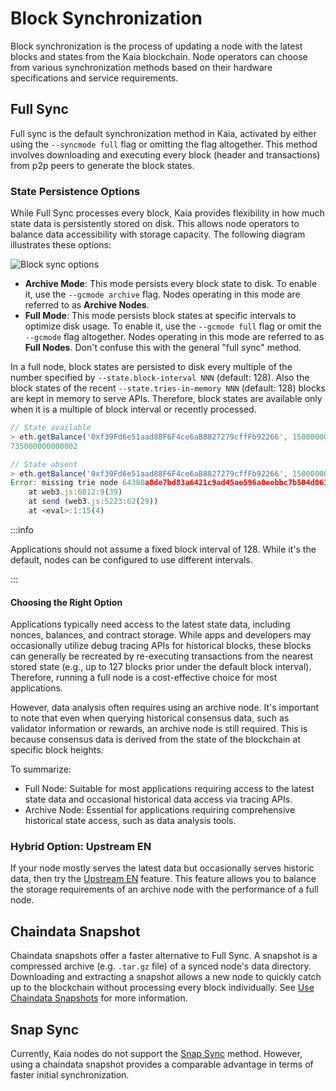 # Block Synchronization

Block synchronization is the process of updating a node with the latest blocks and states from the Kaia blockchain. Node operators can choose from various synchronization methods based on their hardware specifications and service requirements.

## Full Sync

Full sync is the default synchronization method in Kaia, activated by either using the `--syncmode full` flag or omitting the flag altogether. This method involves downloading and executing every block (header and transactions) from p2p peers to generate the block states.

### State Persistence Options

While Full Sync processes every block, Kaia provides flexibility in how much state data is persistently stored on disk. This allows node operators to balance data accessibility with storage capacity. The following diagram illustrates these options:

![Block sync options](/img/learn/block_sync.png)

- **Archive Mode**: This mode persists every block state to disk. To enable it, use the `--gcmode archive` flag. Nodes operating in this mode are referred to as **Archive Nodes**.
- **Full Mode**: This mode persists block states at specific intervals to optimize disk usage. To enable it, use the `--gcmode full` flag or omit the `--gcmode` flag altogether. Nodes operating in this mode are referred to as **Full Nodes**. Don't confuse this with the general "full sync" method.

In a full node, block states are persisted to disk every multiple of the number specified by `--state.block-interval NNN` (default: 128). Also the block states of the recent `--state.tries-in-memory NNN` (default: 128) blocks are kept in memory to serve APIs. Therefore, block states are available only when it is a multiple of block interval or recently processed.

```js
// State available
> eth.getBalance('0xf39Fd6e51aad88F6F4ce6aB8827279cffFb92266', 150000000)
735000000000002

// State absent
> eth.getBalance('0xf39Fd6e51aad88F6F4ce6aB8827279cffFb92266', 150000001)
Error: missing trie node 64380a8de7bd83a6421c9ad45ae596a0eebbc7b504d061f4a57c61742eadc804 (path )
	at web3.js:6812:9(39)
	at send (web3.js:5223:62(29))
	at <eval>:1:15(4)
```

:::info

Applications should not assume a fixed block interval of 128. While it's the default, nodes can be configured to use different intervals.

:::

#### Choosing the Right Option

Applications typically need access to the latest state data, including nonces, balances, and contract storage. While apps and developers may occasionally utilize debug tracing APIs for historical blocks, these blocks can generally be recreated by re-executing transactions from the nearest stored state (e.g., up to 127 blocks prior under the default block interval). Therefore, running a full node is a cost-effective choice for most applications.

However, data analysis often requires using an archive node. It's important to note that even when querying historical consensus data, such as validator information or rewards, an archive node is still required. This is because consensus data is derived from the state of the blockchain at specific block heights.

To summarize:

- Full Node: Suitable for most applications requiring access to the latest state data and occasional historical data access via tracing APIs.
- Archive Node: Essential for applications requiring comprehensive historical state access, such as data analysis tools.

### Hybrid Option: Upstream EN

If your node mostly serves the latest data but occasionally serves historic data, then try the [Upstream EN](../../misc/operation/upstream-en.md) feature. This feature allows you to balance the storage requirements of an archive node with the performance of a full node.

## Chaindata Snapshot

Chaindata snapshots offer a faster alternative to Full Sync. A snapshot is a compressed archive (e.g. `.tar.gz` file) of a synced node's data directory. Downloading and extracting a snapshot allows a new node to quickly catch up to the blockchain without processing every block individually. See [Use Chaindata Snapshots](../../misc/operation/chaindata-snapshot.md) for more information.

## Snap Sync

Currently, Kaia nodes do not support the [Snap Sync](https://geth.ethereum.org/docs/fundamentals/sync-modes) method. However, using a chaindata snapshot provides a comparable advantage in terms of faster initial synchronization.

